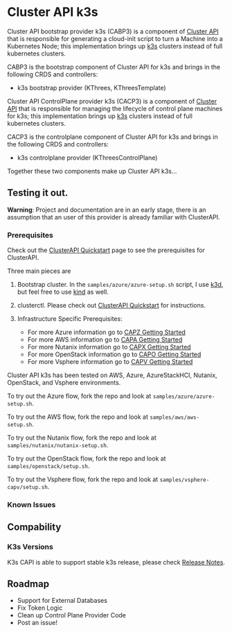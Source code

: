 # Cluster API k3s

Cluster API bootstrap provider k3s (CABP3) is a component of [Cluster API](https://github.com/kubernetes-sigs/cluster-api/blob/master/README.md) that is responsible for generating a cloud-init script to turn a Machine into a Kubernetes Node; this implementation brings up [k3s](https://k3s.io/) clusters instead of full kubernetes clusters.

CABP3 is the bootstrap component of Cluster API for k3s and brings in the following CRDS and controllers:
- k3s bootstrap provider (KThrees, KThreesTemplate)

Cluster API ControlPlane provider k3s (CACP3) is a component of [Cluster API](https://github.com/kubernetes-sigs/cluster-api/blob/master/README.md) that is responsible for managing the lifecycle of control plane machines for k3s; this implementation brings up [k3s](https://k3s.io/) clusters instead of full kubernetes clusters.

CACP3 is the controlplane component of Cluster API for k3s and brings in the following CRDS and controllers:
- k3s controlplane provider (KThreesControlPlane)

Together these two components make up Cluster API k3s...

## Testing it out.

**Warning**: Project and documentation are in an early stage, there is an assumption that an user of this provider is already familiar with ClusterAPI.  

### Prerequisites

Check out the [ClusterAPI Quickstart](https://cluster-api.sigs.k8s.io/user/quick-start.html) page to see the prerequisites for ClusterAPI.

Three main pieces are 

1. Bootstrap cluster. In the `samples/azure/azure-setup.sh` script, I use [k3d](https://k3d.io/), but feel free to use [kind](https://kind.sigs.k8s.io/) as well.
2. clusterctl. Please check out [ClusterAPI Quickstart](https://cluster-api.sigs.k8s.io/user/quick-start.html) for instructions.
3. Infrastructure Specific Prerequisites:

    * For more Azure information go to [CAPZ Getting Started](https://capz.sigs.k8s.io/topics/getting-started.html)
    * For more AWS information go to [CAPA Getting Started](https://cluster-api-aws.sigs.k8s.io/)
    * For more Nutanix information go to [CAPX Getting Started](https://opendocs.nutanix.com/capx/latest/getting_started/)
    * For more OpenStack information go to [CAPO Getting Started](https://cluster-api.sigs.k8s.io/user/quick-start.html)
    * For more Vsphere information go to [CAPV Getting Started](https://cluster-api.sigs.k8s.io/user/quick-start.html)

Cluster API k3s has been tested on AWS, Azure, AzureStackHCI, Nutanix, OpenStack, and Vsphere environments. 

To try out the Azure flow, fork the repo and look at `samples/azure/azure-setup.sh`.

To try out the AWS flow, fork the repo and look at `samples/aws/aws-setup.sh`.

To try out the Nutanix flow, fork the repo and look at `samples/nutanix/nutanix-setup.sh`.

To try out the OpenStack flow, fork the repo and look at `samples/openstack/setup.sh`.

To try out the Vsphere flow, fork the repo and look at `samples/vsphere-capv/setup.sh`.

### Known Issues

## Compability

### K3s Versions
K3s CAPI is able to support stable k3s release, please check [Release Notes](https://docs.k3s.io/).

## Roadmap

* Support for External Databases
* Fix Token Logic
* Clean up Control Plane Provider Code
* Post an issue!

